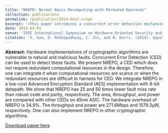 ```yaml
---
title: "NREPO: Normal Basis Recomputing with Permuted Operands"
collection: publications
permalink: /publication/2014-host-nrepo
excerpt: '>This paper introduces a concurrent error detection mechanism (NREPO) for compact (8-bit datapath) implementations of AES against fault injections.  It achieves 25 to 50 times lower fault miss rate comparing with parity-based and robust code-based detection, while it incurs 34.9% hardware overhead.'
date: 2014-05-01
venue: 'IEEE International Symposium on Hardware-Oriented Security and Trust (HOST)'
citation: 'X. Guo, D. Mukhopadhyay, C. Jin, and R. Karri. (2014). &quot;NREPO: Normal Basis Recomputing with Permuted Operands&quot; <i>IEEE International Symposium on Hardware-Oriented Security and Trust (HOST)</i>. '
---
```


<b>Abstract:</b> Hardware implementations of cryptographic algorithms are vulnerable to natural and malicious faults. Concurrent Error Detection (CED) can be used to detect these faults. We present NREPO, a CED which does not require redundant computational resources in the design. Therefore, one can integrate it when computational resources are scarce or when the redundant resources are difficult to harness for CED. We integrate NREPO in a low-cost Advanced Encryption Standard (AES) implementation with 8-bit datapath. We show that NREPO has 25 and 50 times lower fault miss rate than robust code and parity, respectively. The area, throughput, and power are compared with other CEDs on 45nm ASIC. The hardware overhead of NREPO is 34.9%. The throughput and power are 271.6Mbps and 1579.3μW, respectively. One can also implement NREPO in other cryptographic algorithms.

[Download paper here](https://ieeexplore.ieee.org/document/6855581)
